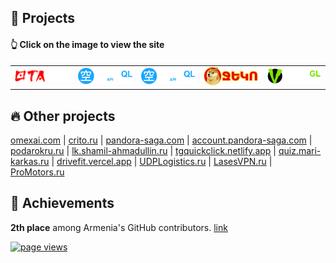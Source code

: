 ## 🚀 Projects

#### 👆 Click on the image to view the site
<table>
  <tr>
    <td>
      <a href="https://ota-ku.am">
        <img src="https://raw.githubusercontent.com/KU-OTA-KU/Design-assets/refs/heads/main/new/ota-ku-red-white.png" alt="Ota-ku logo" style="width: 400px;">
      </a>
    </td>
    <td>
      <a href="https://sora.anidzen.com">
        <img src="https://github.com/Anidzen-Ecosystems/Design-assets/blob/main/sora/SORA_LOGO_BLUE.png?raw=true" alt="Jacko logo" style="width: 400px;">
      </a>
    </td>
    <td>
      <a href="https://sora.anidzen.com">
        <img src="https://github.com/Anidzen-Ecosystems/Design-assets/blob/main/sora/SORA_LOGO_BLUE.png?raw=true" alt="Jacko logo" style="width: 400px;">
      </a>
    </td>
    <td>
      <a href="https://jacko-food.github.io/jacko/">
        <img src="https://github.com/jacko-food/jacko/blob/main/assets/img/jacko/jacko-logo-template-3.png" alt="Jacko logo" style="width: 400px;">
      </a>
    </td>
    <td>
      <a href="https://w33bvgl.github.io/Crito/">
        <img src="https://raw.githubusercontent.com/w33bvGL/w33bvGL-porfolio/refs/heads/main/design-assets/logo-white-arial.png" alt="Crito logo" style="width: 400px;">
      </a>
    </td>
  </tr>
</table>

## 🔥 Other projects
<div>
  <a href="https://omexai.com/">omexai.com</a> |
  <a href="https://w33bvgl.github.io/Crito/">crito.ru</a> |
  <a href="https://pandora-saga.com/">pandora-saga.com</a> |
  <a href="https://account.pandora-saga.com/">account.pandora-saga.com</a> |
  <a href="https://podarokru.ru/">podarokru.ru</a> |
  <a href="https://lk.shamil-ahmadullin.ru/">lk.shamil-ahmadullin.ru</a> |
  <a href="https://tgquickclick.netlify.app/">tgquickclick.netlify.app</a> |
  <a href="https://quiz.mari-karkas.ru/">quiz.mari-karkas.ru</a> |
  <a href="https://drive-fit.vercel.app/">drivefit.vercel.app</a> |
  <a href="https://w33bvgl.github.io/UDPLogistics/">UDPLogistics.ru</a> |
  <a href="https://w33bvgl.github.io/LasesVPN/">LasesVPN.ru</a> |
  <a href="https://w33bvgl.github.io/ProMotors/">ProMotors.ru</a>
</div>

## 🏅 Achievements
**2th place** among Armenia's GitHub contributors. [link](https://github.com/gayanvoice/top-github-users/blob/main/markdown/total_contributions/armenia.md)

<p align="left">
  <a href="https://github.com/w33bvGL/w33bvGL">
    <img src="https://komarev.com/ghpvc/?username=w33bvGL" alt="page views" />
  </a>
</p>
